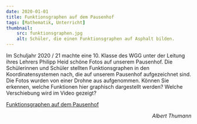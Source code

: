 ```yaml
---
date: 2020-01-01
title: Funktionsgraphen auf dem Pausenhof
tags: [Mathematik, Unterricht]
thumbnail: 
    src: funktionsgraphen.jpg
    alt: Schüler, die einen Funktionsgraphen auf Asphalt bilden.
---
```


<p>Im Schuljahr 2020 / 21 machte eine 10. Klasse des WGG unter der Leitung ihres Lehrers Philipp Heid schöne Fotos auf unserem Pausenhof. Die Schülerinnen und Schüler stellten Funktionsgraphen in den Koordinatensystemen nach, die auf unserem Pausenhof aufgezeichnet sind. Die Fotos wurden von einer Drohne aus aufgenommen. Können Sie erkennen, welche Funktionen hier graphisch dargestellt werden? Welche Verschiebung wird im Video gezeigt?</p>
<p>
    <a href="https://www.youtube.com/watch?v=0uNOxB8DZIA">Funktionsgraphen auf dem Pausenhof</a>
    <youtube watch="0uNOxB8DZIA"></youtube>
</p>
<p style='text-align:right; font-style: italic'>Albert Thumann</p>